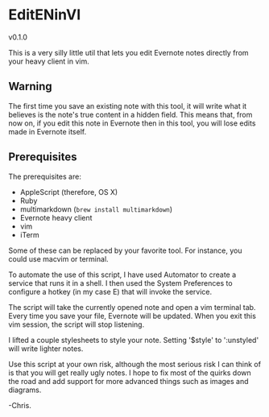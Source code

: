 # EditENinVI

v0.1.0

This is a very silly little util that lets you edit Evernote notes directly from your heavy client in vim.

## Warning

The first time you save an existing note with this tool, it will write what it believes is the note's true content in a hidden field. This means that, from now on, if you edit this note in Evernote then in this tool, you will lose edits made in Evernote itself.

## Prerequisites

The prerequisites are:

- AppleScript (therefore, OS X)
- Ruby
- multimarkdown (`brew install multimarkdown`)
- Evernote heavy client
- vim
- iTerm

Some of these can be replaced by your favorite tool. For instance, you could use macvim or terminal.

To automate the use of this script, I have used Automator to create a service that runs it in a shell. I then used the System Preferences to configure a hotkey (in my case <opt><cmd>E) that will invoke the service.

The script will take the currently opened note and open a vim terminal tab. Every time you save your file, Evernote will be updated. When you exit this vim session, the script will stop listening.

I lifted a couple stylesheets to style your note. Setting '$style' to ':unstyled' will write lighter notes.

Use this script at your own risk, although the most serious risk I can think of is that you will get really ugly notes. I hope to fix most of the quirks down the road and add support for more advanced things such as images and diagrams.

-Chris.
